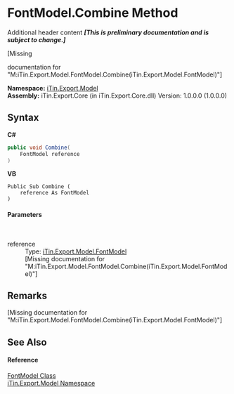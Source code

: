 # FontModel.Combine Method 
Additional header content _**\[This is preliminary documentation and is subject to change.\]**_

\[Missing <summary> documentation for "M:iTin.Export.Model.FontModel.Combine(iTin.Export.Model.FontModel)"\]

**Namespace:**&nbsp;<a href="ef57ffcc-e95e-b212-5a46-9aa6f5a3511f">iTin.Export.Model</a><br />**Assembly:**&nbsp;iTin.Export.Core (in iTin.Export.Core.dll) Version: 1.0.0.0 (1.0.0.0)

## Syntax

**C#**<br />
``` C#
public void Combine(
	FontModel reference
)
```

**VB**<br />
``` VB
Public Sub Combine ( 
	reference As FontModel
)
```


#### Parameters
&nbsp;<dl><dt>reference</dt><dd>Type: <a href="f76e04fd-28ef-14a3-ac73-a21720926960">iTin.Export.Model.FontModel</a><br />\[Missing <param name="reference"/> documentation for "M:iTin.Export.Model.FontModel.Combine(iTin.Export.Model.FontModel)"\]</dd></dl>

## Remarks
\[Missing <remarks> documentation for "M:iTin.Export.Model.FontModel.Combine(iTin.Export.Model.FontModel)"\]

## See Also


#### Reference
<a href="f76e04fd-28ef-14a3-ac73-a21720926960">FontModel Class</a><br /><a href="ef57ffcc-e95e-b212-5a46-9aa6f5a3511f">iTin.Export.Model Namespace</a><br />
